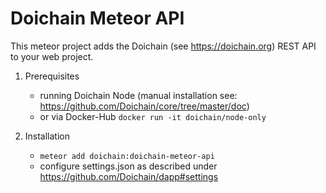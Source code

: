 # Doichain Meteor API

This meteor project adds the Doichain (see https://doichain.org) REST API to your web project.

1. Prerequisites
    - running Doichain Node (manual installation see: https://github.com/Doichain/core/tree/master/doc)
    - or via Docker-Hub ``docker run -it doichain/node-only``

2. Installation
    - ```meteor add doichain:doichain-meteor-api```
    - configure settings.json as described under https://github.com/Doichain/dapp#settings
